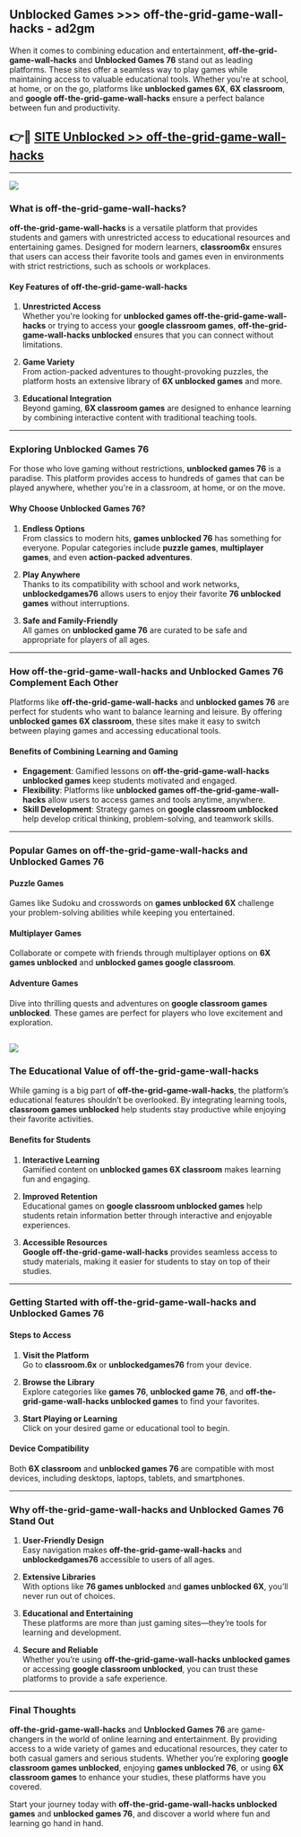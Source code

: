 ## Unblocked Games >>> off-the-grid-game-wall-hacks - ad2gm 

When it comes to combining education and entertainment, **off-the-grid-game-wall-hacks** and **Unblocked Games 76** stand out as leading platforms. These sites offer a seamless way to play games while maintaining access to valuable educational tools. Whether you're at school, at home, or on the go, platforms like **unblocked games 6X**, **6X classroom**, and **google off-the-grid-game-wall-hacks** ensure a perfect balance between fun and productivity.
## 👉🔴 [SITE Unblocked >> off-the-grid-game-wall-hacks](http://premium.freeplayer.one?title=off-the-grid-game-wall-hacks&ref=22JU)
---
<a href="http://premium.freeplayer.one?title=off-the-grid-game-wall-hacks&ref=22JU/"><img src="https://github.com/user-attachments/assets/438f12ca-57a4-47a3-8ead-c64da593a1e5"/></a>
### What is off-the-grid-game-wall-hacks?  

**off-the-grid-game-wall-hacks** is a versatile platform that provides students and gamers with unrestricted access to educational resources and entertaining games. Designed for modern learners, **classroom6x** ensures that users can access their favorite tools and games even in environments with strict restrictions, such as schools or workplaces.  

#### Key Features of off-the-grid-game-wall-hacks  

1. **Unrestricted Access**  
   Whether you're looking for **unblocked games off-the-grid-game-wall-hacks** or trying to access your **google classroom games**, **off-the-grid-game-wall-hacks unblocked** ensures that you can connect without limitations.  

2. **Game Variety**  
   From action-packed adventures to thought-provoking puzzles, the platform hosts an extensive library of **6X unblocked games** and more.  

3. **Educational Integration**  
   Beyond gaming, **6X classroom games** are designed to enhance learning by combining interactive content with traditional teaching tools.  



---

### Exploring Unblocked Games 76  

For those who love gaming without restrictions, **unblocked games 76** is a paradise. This platform provides access to hundreds of games that can be played anywhere, whether you're in a classroom, at home, or on the move.  

#### Why Choose Unblocked Games 76?  

1. **Endless Options**  
   From classics to modern hits, **games unblocked 76** has something for everyone. Popular categories include **puzzle games**, **multiplayer games**, and even **action-packed adventures**.  

2. **Play Anywhere**  
   Thanks to its compatibility with school and work networks, **unblockedgames76** allows users to enjoy their favorite **76 unblocked games** without interruptions.  

3. **Safe and Family-Friendly**  
   All games on **unblocked game 76** are curated to be safe and appropriate for players of all ages.  

---

### How off-the-grid-game-wall-hacks and Unblocked Games 76 Complement Each Other  

Platforms like **off-the-grid-game-wall-hacks** and **unblocked games 76** are perfect for students who want to balance learning and leisure. By offering **unblocked games 6X classroom**, these sites make it easy to switch between playing games and accessing educational tools.  

#### Benefits of Combining Learning and Gaming  

- **Engagement**: Gamified lessons on **off-the-grid-game-wall-hacks unblocked games** keep students motivated and engaged.  
- **Flexibility**: Platforms like **unblocked games off-the-grid-game-wall-hacks** allow users to access games and tools anytime, anywhere.  
- **Skill Development**: Strategy games on **google classroom unblocked** help develop critical thinking, problem-solving, and teamwork skills.  

---

### Popular Games on off-the-grid-game-wall-hacks and Unblocked Games 76  

#### Puzzle Games  

Games like Sudoku and crosswords on **games unblocked 6X** challenge your problem-solving abilities while keeping you entertained.  

#### Multiplayer Games  

Collaborate or compete with friends through multiplayer options on **6X games unblocked** and **unblocked games google classroom**.  

#### Adventure Games  

Dive into thrilling quests and adventures on **google classroom games unblocked**. These games are perfect for players who love excitement and exploration.  

<a href="http://download.freeplayer.one?title=off-the-grid-game-wall-hacks&ref=23D/"><img src="https://github.com/user-attachments/assets/fe0c3e91-c8e1-489c-acf0-e2f614c12fb8"/></a>
---

### The Educational Value of off-the-grid-game-wall-hacks  

While gaming is a big part of **off-the-grid-game-wall-hacks**, the platform’s educational features shouldn’t be overlooked. By integrating learning tools, **classroom games unblocked** help students stay productive while enjoying their favorite activities.  

#### Benefits for Students  

1. **Interactive Learning**  
   Gamified content on **unblocked games 6X classroom** makes learning fun and engaging.  

2. **Improved Retention**  
   Educational games on **google classroom unblocked games** help students retain information better through interactive and enjoyable experiences.  

3. **Accessible Resources**  
   **Google off-the-grid-game-wall-hacks** provides seamless access to study materials, making it easier for students to stay on top of their studies.  

---

### Getting Started with off-the-grid-game-wall-hacks and Unblocked Games 76  

#### Steps to Access  

1. **Visit the Platform**  
   Go to **classroom.6x** or **unblockedgames76** from your device.  

2. **Browse the Library**  
   Explore categories like **games 76**, **unblocked game 76**, and **off-the-grid-game-wall-hacks unblocked games** to find your favorites.  

3. **Start Playing or Learning**  
   Click on your desired game or educational tool to begin.  

#### Device Compatibility  

Both **6X classroom** and **unblocked games 76** are compatible with most devices, including desktops, laptops, tablets, and smartphones.  

---

### Why off-the-grid-game-wall-hacks and Unblocked Games 76 Stand Out  

1. **User-Friendly Design**  
   Easy navigation makes **off-the-grid-game-wall-hacks** and **unblockedgames76** accessible to users of all ages.  

2. **Extensive Libraries**  
   With options like **76 games unblocked** and **games unblocked 6X**, you’ll never run out of choices.  

3. **Educational and Entertaining**  
   These platforms are more than just gaming sites—they’re tools for learning and development.  

4. **Secure and Reliable**  
   Whether you’re using **off-the-grid-game-wall-hacks unblocked games** or accessing **google classroom unblocked**, you can trust these platforms to provide a safe experience.  

---

### Final Thoughts  

**off-the-grid-game-wall-hacks** and **Unblocked Games 76** are game-changers in the world of online learning and entertainment. By providing access to a wide variety of games and educational resources, they cater to both casual gamers and serious students. Whether you’re exploring **google classroom games unblocked**, enjoying **games unblocked 76**, or using **6X classroom games** to enhance your studies, these platforms have you covered.  

Start your journey today with **off-the-grid-game-wall-hacks unblocked games** and **unblocked games 76**, and discover a world where fun and learning go hand in hand.  